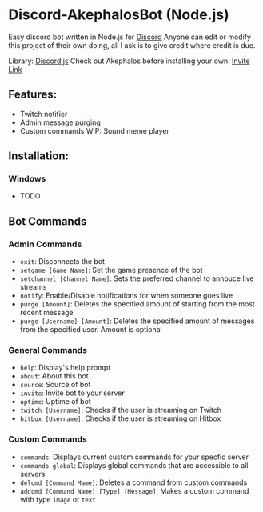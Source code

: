# Discord-AkephalosBot (Node.js)
Easy discord bot written in Node.js for [Discord](http://www.discord.gg) Anyone can edit or modify this project of their own doing, all I ask is to give credit where credit is due.

Library: [Discord.js](https://discord.js.org)
Check out Akephalos before installing your own: [Invite Link](https://discordapp.com/oauth2/authorize?client_id=158451686627737600&permissions=0&scope=bot)

## Features:
 - Twitch notifier
 - Admin message purging
 - Custom commands
 WIP: Sound meme player

## Installation:

### Windows
  - TODO

## Bot Commands
 ### Admin Commands
  - `exit`: Disconnects the bot
  - `setgame [Game Name]`: Set the game presence of the bot
  - `setchannel [Channel Name]`: Sets the preferred channel to annouce live streams
  - `notify`: Enable/Disable notifications for when someone goes live
  - `purge [Amount]`: Deletes the specified amount of starting from the most recent message
  - `purge [Username] [Amount]`: Deletes the specified amount of messages from the specified user. Amount is optional

 ### General Commands
  - `help`: Display's help prompt
  - `about`: About this bot
  - `source`: Source of bot
  - `invite`: Invite bot to your server
  - `uptime`: Uptime of bot
  - `twitch [Username]`: Checks if the user is streaming on Twitch
  - `hitbox [Username]`: Checks if the user is streaming on Hitbox

 ### Custom Commands
  - `commands`: Displays current custom commands for your specfic server
  - `commands global`: Displays global commands that are accessible to all servers
  - `delcmd [Command Mame]`: Deletes a command from custom commands
  - `addcmd [Command Name] [Type] [Message]`: Makes a custom command with type `image` or `text`